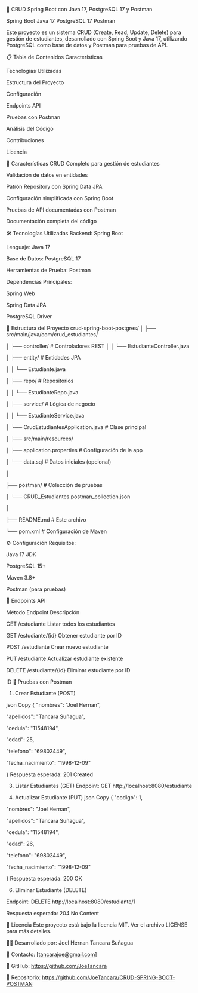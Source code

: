 🚀 CRUD Spring Boot con Java 17, PostgreSQL 17 y Postman

Spring Boot
Java 17
PostgreSQL 17
Postman

Este proyecto es un sistema CRUD (Create, Read, Update, Delete) para gestión de estudiantes, desarrollado con Spring Boot y Java 17, utilizando PostgreSQL como base de datos y Postman para pruebas de API.

📋 Tabla de Contenidos
Características

Tecnologías Utilizadas

Estructura del Proyecto

Configuración

Endpoints API

Pruebas con Postman

Análisis del Código

Contribuciones

Licencia

🌟 Características
CRUD Completo para gestión de estudiantes

Validación de datos en entidades

Patrón Repository con Spring Data JPA

Configuración simplificada con Spring Boot

Pruebas de API documentadas con Postman

Documentación completa del código

🛠 Tecnologías Utilizadas
Backend: Spring Boot

Lenguaje: Java 17

Base de Datos: PostgreSQL 17

Herramientas de Prueba: Postman

Dependencias Principales:

Spring Web

Spring Data JPA

PostgreSQL Driver


📂 Estructura del Proyecto
crud-spring-boot-postgres/
│
├── src/main/java/com/crud_estudiantes/

│   ├── controller/           # Controladores REST
│   │   └── EstudianteController.java

│   ├── entity/               # Entidades JPA

│   │   └── Estudiante.java

│   ├── repo/                 # Repositorios

│   │   └── EstudianteRepo.java

│   ├── service/              # Lógica de negocio

│   │   └── EstudianteService.java

│   └── CrudEstudiantesApplication.java  # Clase principal

│
├── src/main/resources/

│   ├── application.properties # Configuración de la app

│   └── data.sql              # Datos iniciales (opcional)

│

├── postman/                  # Colección de pruebas

│   └── CRUD_Estudiantes.postman_collection.json

│

├── README.md                 # Este archivo

└── pom.xml                   # Configuración de Maven


⚙ Configuración
Requisitos:

Java 17 JDK

PostgreSQL 15+

Maven 3.8+

Postman (para pruebas)

🔌 Endpoints API

Método	Endpoint	Descripción

GET	/estudiante	Listar todos los estudiantes

GET	/estudiante/{id}	Obtener estudiante por ID

POST	/estudiante	Crear nuevo estudiante

PUT	/estudiante	Actualizar estudiante existente

DELETE	/estudiante/{id}	Eliminar estudiante por ID

ID
🧪 Pruebas con Postman
1. Crear Estudiante (POST)
   
json
Copy
{
  "nombres": "Joel Hernan",

  "apellidos": "Tancara Suñagua",
  
  "cedula": "11548194",
  
  "edad": 25,
  
  "telefono": "69802449",
  
  "fecha_nacimiento": "1998-12-09"
  
}
Respuesta esperada: 201 Created

3. Listar Estudiantes (GET)
Endpoint: GET http://localhost:8080/estudiante

4. Actualizar Estudiante (PUT)
json
Copy
{
  "codigo": 1,

  "nombres": "Joel Hernan",
  
  "apellidos": "Tancara Suñagua",
  
  "cedula": "11548194",
  
  "edad": 26,
  
  "telefono": "69802449",
  
  "fecha_nacimiento": "1998-12-09"
  
}
Respuesta esperada: 200 OK

6. Eliminar Estudiante (DELETE)

Endpoint: DELETE http://localhost:8080/estudiante/1

Respuesta esperada: 204 No Content

📄 Licencia
Este proyecto está bajo la licencia MIT. Ver el archivo LICENSE para más detalles.

👨‍💻 Desarrollado por: Joel Hernan Tancara Suñagua

📧 Contacto: [tancarajoe@gmail.com]

🔗 GitHub: https://github.com/JoeTancara

🔗 Repositorio: https://github.com/JoeTancara/CRUD-SPRING-BOOT-POSTMAN
